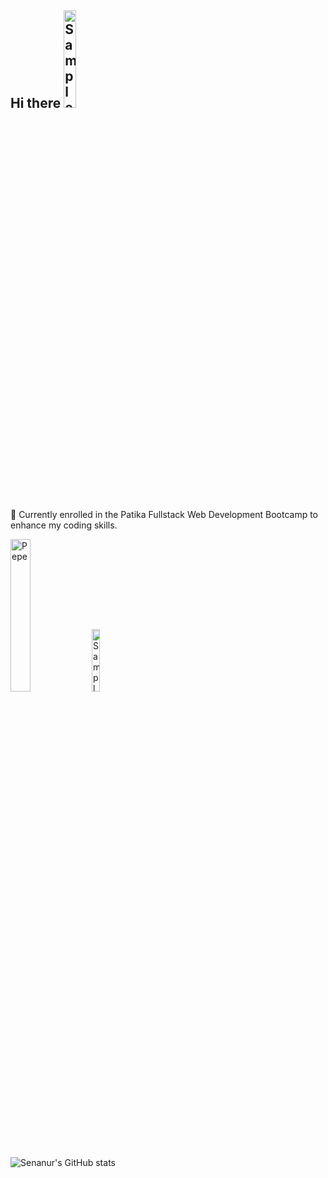 ## Hi there <img src="https://github.com/user-attachments/assets/60bfffa6-ce9a-4206-9240-b1c1296784a2" alt="Sample Image" style="width:20%; height:auto;">
🌱 Currently enrolled in the Patika Fullstack Web Development Bootcamp to enhance my coding skills.

<p align="left">
  <img src="https://github.com/user-attachments/assets/6cd4c96f-776c-49b9-aab1-012847c02fcd" alt="Pepe" width="25%">
  <img src="https://github.com/user-attachments/assets/4eb3990d-a14c-4a77-9164-bc887e277415" alt="Sample Image" width="16%">
</p>

![Senanur's GitHub stats](https://github-readme-stats.vercel.app/api?username=senanuryy&show_icons=true&theme=ocean_dark)
